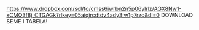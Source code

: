 https://www.dropbox.com/scl/fo/cmss6iwrbn2n5p06ylrlz/AGX8Nw1-xCMQ3f8j_CTGAGk?rlkey=05aiqjrcdtdv4ady3iw1p7rzo&dl=0
DOWNLOAD SEME I TABELA!
